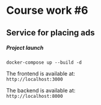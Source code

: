 # Course work #6  
## Service for placing ads
 
##### Project launch  
`docker-compose up --build -d`

The frontend is available at:  
`http://localhost:3000`  

The backend is available at:  
`http://localhost:8000` 